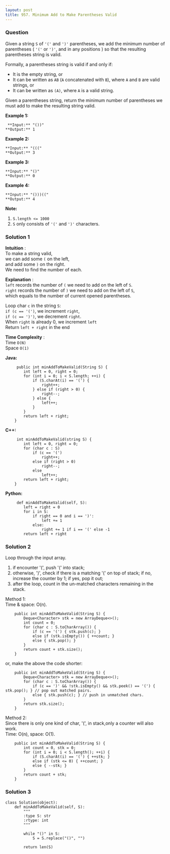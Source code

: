 ```yaml
---
layout: post
title: 957. Minimum Add to Make Parentheses Valid
---
```

### Question
Given a string `S` of `'('` and `')'` parentheses, we add the minimum number
of parentheses ( `'('` or `')'`, and in any positions ) so that the resulting
parentheses string is valid.

Formally, a parentheses string is valid if and only if:

  * It is the empty string, or
  * It can be written as `AB` (`A` concatenated with `B`), where `A` and `B` are valid strings, or
  * It can be written as `(A)`, where `A` is a valid string.

Given a parentheses string, return the minimum number of parentheses we must
add to make the resulting string valid.



 **Example 1:**

    
    
     **Input:** "())"
    **Output:** 1
    

**Example 2:**

    
    
    **Input:** "((("
    **Output:** 3
    

**Example 3:**

    
    
    **Input:** "()"
    **Output:** 0
    

**Example 4:**

    
    
    **Input:** "()))(("
    **Output:** 4



 **Note:**

  1. `S.length <= 1000`
  2. `S` only consists of `'('` and `')'` characters.

### Solution 1
 **Intuition** :  
To make a string valid,  
we can add some `(` on the left,  
and add some `)` on the right.  
We need to find the number of each.  
  

 **Explanation** :  
`left` records the number of `(` we need to add on the left of `S`.  
`right` records the number of `)` we need to add on the left of `S`,  
which equals to the number of current opened parentheses.  
  

Loop char `c` in the string `S`:  
`if (c == '(')`, we increment `right`,  
`if (c == ')')`, we decrement `right`.  
When `right` is already 0, we increment `left`  
Return `left + right` in the end  
  

 **Time Complexity** :  
Time `O(N)`  
Space `O(1)`  
  

 **Java:**

    
    
         public int minAddToMakeValid(String S) {
            int left = 0, right = 0;
            for (int i = 0; i < S.length; ++i) {
                if (S.charAt(i) == '(') {
                    right++;
                } else if (right > 0) {
                    right--;
                } else {
                    left++;
                }
            }
            return left + right;
        }
    

**C++:**

    
    
         int minAddToMakeValid(string S) {
            int left = 0, right = 0;
            for (char c : S)
                if (c == '(')
                    right++;
                else if (right > 0)
                    right--;
                else
                    left++;
            return left + right;
        }
    

**Python:**

    
    
         def minAddToMakeValid(self, S):
            left = right = 0
            for i in S:
                if right == 0 and i == ')':
                    left += 1
                else:
                    right += 1 if i == '(' else -1
            return left + right
    


### Solution 2
Loop through the input array.

  1. if encounter '(', push '(' into stack;
  2. otherwise, ')', check if there is a matching '(' on top of stack; if no, increase the counter by 1; if yes, pop it out;
  3. after the loop, count in the un-matched characters remaining in the stack.

Method 1:  
Time & space: O(n).

    
    
        public int minAddToMakeValid(String S) {
            Deque<Character> stk = new ArrayDeque<>();
            int count = 0;
            for (char c : S.toCharArray()) {
                if (c == '(') { stk.push(c); }
                else if (stk.isEmpty()) { ++count; }
                else { stk.pop(); }
            }
            return count + stk.size();
        }
    

or, make the above the code shorter:

    
    
        public int minAddToMakeValid(String S) {
            Deque<Character> stk = new ArrayDeque<>();
            for (char c : S.toCharArray()) {
                if (c == ')' && !stk.isEmpty() && stk.peek() == '(') { stk.pop(); } // pop out matched pairs.
                else { stk.push(c); } // push in unmatched chars.
            }
            return stk.size();
        }
    

Method 2:  
Since there is only one kind of char, '(', in stack,only a counter will also
work.  
Time: O(n), space: O(1).

    
    
        public int minAddToMakeValid(String S) {
            int count = 0, stk = 0;
            for (int i = 0; i < S.length(); ++i) {
                if (S.charAt(i) == '(') { ++stk; }
                else if (stk <= 0) { ++count; }
                else { --stk; }
            }
            return count + stk;
        }
    


### Solution 3
    
    
    class Solution(object):
        def minAddToMakeValid(self, S):
            """
            :type S: str
            :rtype: int
            """
            
            while "()" in S:
                S = S.replace("()", "")
            
            return len(S)
    



